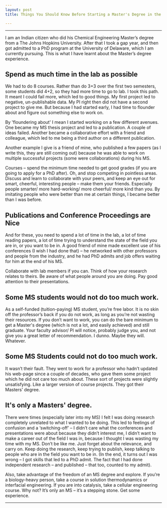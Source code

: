 ```yaml
---
layout: post
title: Things You Should Know Before Starting a Master's Degree in the US. 

---
```


<hr>

I am an Indian citizen who did his Chemical Engineering Master’s degree from a The Johns Hopkins University. After that I took a gap year, and then got admitted to a PhD program at the University of Delaware, which I am currently pursuing. This is what I have learnt about the Master’s degree experience.

## Spend as much time in the lab as possible

We had to do 8 courses. Rather than do 3+3 over the first two semesters, some students did 4+2, so they had more time to go to lab. I took this path. It meant I could fail more, which led to good things. My first project led to negative, un-publishable data. My PI right then did not have a second project to give me. But because I had started early, I had time to flounder about and figure out something else to work on.

By 'floundering about' I mean I started working on a few different avenues. One became my MS thesis project and led to a publication. A couple of ideas failed. Another became a collaborative effort with a friend and colleague, which led to me being a third author on a different publication. 

Another example I give is a friend of mine, who published a few papers (as I write this, they are still coming out) because he was able to work on multiple successful projects (some were collaborations) during his MS.

Courses – spend the minimum time needed to get good grades (if you are going to apply for a PhD after). Oh, and stop competing in pointless areas. Discuss and learn to collaborate with your peers, and keep an eye out for smart, cheerful, interesting people – make them your friends. Especially people smarter/ more hard-working/ more cheerful/ more kind than you. By imitating people who were better than me at certain things, I became better than I was before.

## Publications and Conference Proceedings are Nice

And for these, you need to spend a lot of time in the lab, a lot of time reading papers, a lot of time trying to understand the state of the field you are in, or you want to be in. A good friend of mine made excellent use of his conferences (I wish I had done that) – he networked with other professors and people from the industry, and he had PhD admits and job offers waiting for him at the end of his MS.

Collaborate with lab members if you can. Think of how your research relates to theirs. Be aware of what people around you are doing. Pay good attention to their presentations.

## Some MS students would not do too much work.

As a self-funded (tuition-paying) MS student, you’re free labor. It is no skin off the professor’s back if you do not work, as long as you’re not wasting their resources. If you don’t want to work, you can do the bare minimum to get a Master's degree (which is not a lot, and easily achieved) and still graduate. Your faculty advisor/ PI will notice, probably judge you, and not give you a great letter of recommendation. I dunno. Maybe they will. Whatever.

## Some MS Students could not do too much work.

It wasn’t their fault. They went to work for a professor who hadn’t updated his web-page since a couple of decades, who gave them some project which he did not care too much about. These sort of projects were slightly unsatisfying. Like a larger version of course projects. They got their Masters’ degree.

## It's only a Masters' degree.

There were times (especially later into my MS) I felt I was doing research completely unrelated to what I wanted to be doing. This led to feelings of confusion and a ‘switching-off’ – I didn’t care what the conferences and presentations were about because they didn’t interest me, I didn’t want to make a career out of the field I was in, because I thought I was wasting my time with my MS. Don’t be like me. Just forget about the relevance, and carry on. Keep doing the research, keep trying to publish, keep talking to people who are in the field you want to be in. (In the end, it turns out I was wrong – I got skills that led to a PhD admit. The fact that I had done independent research – and published – that too, counted to my admit).

Also, take advantage of the freedom of an MS degree and explore. If you’re a biology-heavy person, take a course in solution thermodynamics or interfacial engineering. If you are into catalysis, take a cellular engineering course. Why not? It’s only an MS – it’s a stepping stone. Get some experience.

<hr>